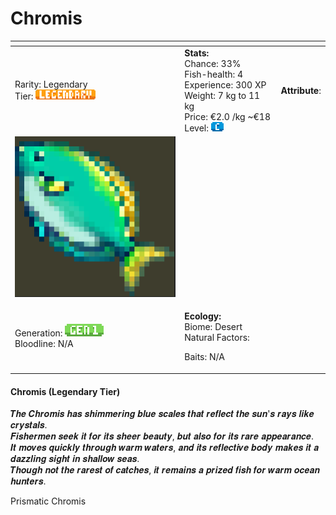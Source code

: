 # Chromis

<table data-view="cards"><thead><tr><th></th><th></th><th></th></tr></thead><tbody><tr><td>Rarity: Legendary<br>Tier: <img src="../../../../../.gitbook/assets/rarity_legendary (1).png" alt="" data-size="original"></td><td><strong>Stats:</strong><br>Chance: 33%<br>Fish-health: 4<br>Experience: 300 XP<br>Weight: 7 kg to 11 kg<br>Price: €2.0 /kg  ~€18<br>Level:  <img src="../../../../../.gitbook/assets/quality_c (2).png" alt=""></td><td><strong>Attribute</strong>: </td></tr><tr><td><img src="../../../../../.gitbook/assets/image (71).png" alt="" data-size="original"></td><td></td><td></td></tr><tr><td>Generation: <img src="../../../../../.gitbook/assets/gen1 (1).png" alt=""><br>Bloodline: N/A</td><td><p><strong>Ecology:</strong> <br>Biome: Desert<br>Natural Factors: </p><p>Baits: N/A<br></p></td><td></td></tr></tbody></table>

#### **Chromis** (Legendary Tier)

𝑻𝒉𝒆 𝑪𝒉𝒓𝒐𝒎𝒊𝒔 𝒉𝒂𝒔 𝒔𝒉𝒊𝒎𝒎𝒆𝒓𝒊𝒏𝒈 𝒃𝒍𝒖𝒆 𝒔𝒄𝒂𝒍𝒆𝒔 𝒕𝒉𝒂𝒕 𝒓𝒆𝒇𝒍𝒆𝒄𝒕 𝒕𝒉𝒆 𝒔𝒖𝒏'𝒔 𝒓𝒂𝒚𝒔 𝒍𝒊𝒌𝒆 𝒄𝒓𝒚𝒔𝒕𝒂𝒍𝒔.\
𝑭𝒊𝒔𝒉𝒆𝒓𝒎𝒆𝒏 𝒔𝒆𝒆𝒌 𝒊𝒕 𝒇𝒐𝒓 𝒊𝒕𝒔 𝒔𝒉𝒆𝒆𝒓 𝒃𝒆𝒂𝒖𝒕𝒚, 𝒃𝒖𝒕 𝒂𝒍𝒔𝒐 𝒇𝒐𝒓 𝒊𝒕𝒔 𝒓𝒂𝒓𝒆 𝒂𝒑𝒑𝒆𝒂𝒓𝒂𝒏𝒄𝒆.\
𝑰𝒕 𝒎𝒐𝒗𝒆𝒔 𝒒𝒖𝒊𝒄𝒌𝒍𝒚 𝒕𝒉𝒓𝒐𝒖𝒈𝒉 𝒘𝒂𝒓𝒎 𝒘𝒂𝒕𝒆𝒓𝒔, 𝒂𝒏𝒅 𝒊𝒕𝒔 𝒓𝒆𝒇𝒍𝒆𝒄𝒕𝒊𝒗𝒆 𝒃𝒐𝒅𝒚 𝒎𝒂𝒌𝒆𝒔 𝒊𝒕 𝒂 𝒅𝒂𝒛𝒛𝒍𝒊𝒏𝒈 𝒔𝒊𝒈𝒉𝒕 𝒊𝒏 𝒔𝒉𝒂𝒍𝒍𝒐𝒘 𝒔𝒆𝒂𝒔.\
𝑻𝒉𝒐𝒖𝒈𝒉 𝒏𝒐𝒕 𝒕𝒉𝒆 𝒓𝒂𝒓𝒆𝒔𝒕 𝒐𝒇 𝒄𝒂𝒕𝒄𝒉𝒆𝒔, 𝒊𝒕 𝒓𝒆𝒎𝒂𝒊𝒏𝒔 𝒂 𝒑𝒓𝒊𝒛𝒆𝒅 𝒇𝒊𝒔𝒉 𝒇𝒐𝒓 𝒘𝒂𝒓𝒎 𝒐𝒄𝒆𝒂𝒏 𝒉𝒖𝒏𝒕𝒆𝒓𝒔.



Prismatic Chromis

